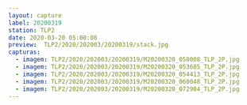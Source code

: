 ```yaml
---
layout: capture
label: 20200319
station: TLP2
date: 2020-03-20 05:00:08
preview:  TLP2/2020/202003/20200319/stack.jpg
capturas:
  - imagem: TLP2/2020/202003/20200319/M20200320_050008_TLP_2P.jpg
  - imagem: TLP2/2020/202003/20200319/M20200320_053605_TLP_2P.jpg
  - imagem: TLP2/2020/202003/20200319/M20200320_054413_TLP_2P.jpg
  - imagem: TLP2/2020/202003/20200319/M20200320_060048_TLP_2P.jpg
  - imagem: TLP2/2020/202003/20200319/M20200320_072904_TLP_2P.jpg
---
```

